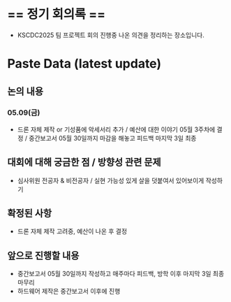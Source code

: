 # == 정기 회의록 ==
- KSCDC2025 팀 프로젝트 회의 진행중 나온 의견을 정리하는 장소입니다.

# Paste Data (latest update)
## 논의 내용
### 05.09(금)
- 드론 자체 제작 or 기성품에 악세서리 추가 / 예산에 대한 이야기 05월 3주차에 결정 / 중간보고서 05월 30일까지 마감을 해놓고 피드백 마지막 3일 최종 

## 대회에 대해 궁금한 점 / 방향성 관련 문제
- 심사위원 전공자 & 비전공자 / 실현 가능성 있게 살을 덧붙여서 있어보이게 작성하기

## 확정된 사항
- 드론 자체 제작 고려중, 예산이 나온 후 결정

## 앞으로 진행할 내용
- 중간보고서 05월 30일까지 작성하고 매주마다 피드백, 방학 이후 마지막 3일 최종 마무리
- 하드웨어 제작은 중간보고서 이후에 진행

